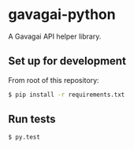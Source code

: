 # gavagai-python
A Gavagai API helper library.


## Set up for development
From root of this repository: 

```bash
$ pip install -r requirements.txt
```

## Run tests

```bash
$ py.test
```